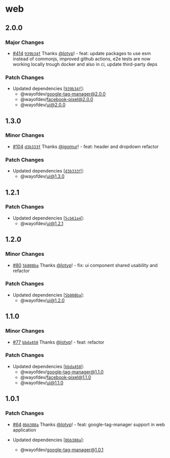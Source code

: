 # web

## 2.0.0

### Major Changes

- [#414](https://github.com/wayofdev/next-starter-tpl/pull/414) [`939b34f`](https://github.com/wayofdev/next-starter-tpl/commit/939b34f4b17b8e9958586bb7c712d4b9373b1e2b) Thanks [@lotyp](https://github.com/lotyp)! - feat: update packages to use esm instead of commonjs, improved github actions, e2e tests are now working locally trough docker and also in ci, update third-party deps

### Patch Changes

- Updated dependencies [[`939b34f`](https://github.com/wayofdev/next-starter-tpl/commit/939b34f4b17b8e9958586bb7c712d4b9373b1e2b)]:
  - @wayofdev/google-tag-manager@2.0.0
  - @wayofdev/facebook-pixel@2.0.0
  - @wayofdev/ui@2.0.0

## 1.3.0

### Minor Changes

- [#104](https://github.com/wayofdev/next-starter-tpl/pull/104) [`d3b333f`](https://github.com/wayofdev/next-starter-tpl/commit/d3b333f095b6df9a43769b5be23e13a9ec8fae9e) Thanks [@igomur](https://github.com/igomur)! - feat: header and dropdown refactor

### Patch Changes

- Updated dependencies [[`d3b333f`](https://github.com/wayofdev/next-starter-tpl/commit/d3b333f095b6df9a43769b5be23e13a9ec8fae9e)]:
  - @wayofdev/ui@1.3.0

## 1.2.1

### Patch Changes

- Updated dependencies [[`5cb61a4`](https://github.com/wayofdev/next-starter-tpl/commit/5cb61a4a1575e79cf76f7128818f57862a8648cc)]:
  - @wayofdev/ui@1.2.1

## 1.2.0

### Minor Changes

- [#80](https://github.com/wayofdev/next-starter-tpl/pull/80) [`5b808ba`](https://github.com/wayofdev/next-starter-tpl/commit/5b808bac17c3e88693d6d6bf61af4e63666c7f34) Thanks [@lotyp](https://github.com/lotyp)! - fix: ui component shared usability and refactor

### Patch Changes

- Updated dependencies [[`5b808ba`](https://github.com/wayofdev/next-starter-tpl/commit/5b808bac17c3e88693d6d6bf61af4e63666c7f34)]:
  - @wayofdev/ui@1.2.0

## 1.1.0

### Minor Changes

- [#77](https://github.com/wayofdev/next-starter-tpl/pull/77) [`bbda450`](https://github.com/wayofdev/next-starter-tpl/commit/bbda4505bc84319b9d0dd275845bcec0d9326d72) Thanks [@lotyp](https://github.com/lotyp)! - feat: refactor

### Patch Changes

- Updated dependencies [[`bbda450`](https://github.com/wayofdev/next-starter-tpl/commit/bbda4505bc84319b9d0dd275845bcec0d9326d72)]:
  - @wayofdev/google-tag-manager@1.1.0
  - @wayofdev/facebook-pixel@1.1.0
  - @wayofdev/ui@1.1.0

## 1.0.1

### Patch Changes

- [#64](https://github.com/wayofdev/next-starter-tpl/pull/64) [`0bb308a`](https://github.com/wayofdev/next-starter-tpl/commit/0bb308a2f1c1dcb8f3edc29d73e43965c8cd34fb) Thanks [@lotyp](https://github.com/lotyp)! - feat: google-tag-manager support in web application

- Updated dependencies [[`0bb308a`](https://github.com/wayofdev/next-starter-tpl/commit/0bb308a2f1c1dcb8f3edc29d73e43965c8cd34fb)]:
  - @wayofdev/google-tag-manager@1.0.1
